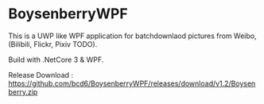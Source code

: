 # BoysenberryWPF
This is a UWP like WPF application for batchdownlaod pictures from Weibo, (Bilibili, Flickr, Pixiv TODO). 

Build with .NetCore 3 & WPF.

Release Download : https://github.com/bcd6/BoysenberryWPF/releases/download/v1.2/Boysenberry.zip
